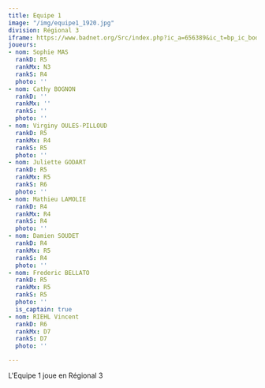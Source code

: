 ```yaml
---
title: Equipe 1
image: "/img/equipe1_1920.jpg"
division: Régional 3
iframe: https://www.badnet.org/Src/index.php?ic_a=656389&ic_t=bp_ic_body&eventId=11887&roundId=523629
joueurs:
- nom: Sophie MAS
  rankD: R5
  rankMx: N3
  rankS: R4
  photo: ''
- nom: Cathy BOGNON
  rankD: ''
  rankMx: ''
  rankS: ''
  photo: ''
- nom: Virginy OULES-PILLOUD
  rankD: R5
  rankMx: R4
  rankS: R5
  photo: ''
- nom: Juliette GODART
  rankD: R5
  rankMx: R5
  rankS: R6
  photo: ''
- nom: Mathieu LAMOLIE
  rankD: R4
  rankMx: R4
  rankS: R4
  photo: ''
- nom: Damien SOUDET
  rankD: R4
  rankMx: R5
  rankS: R4
  photo: ''
- nom: Frederic BELLATO
  rankD: R5
  rankMx: R5
  rankS: R5
  photo: ''
  is_captain: true
- nom: RIEHL Vincent
  rankD: R6
  rankMx: D7
  rankS: D7
  photo: ''

---
```

L'Equipe 1 joue en Régional 3